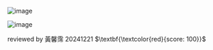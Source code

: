 ![image](https://github.com/user-attachments/assets/9bdd8553-7dfa-401b-950c-76175afc04c0)

![image](https://github.com/user-attachments/assets/bd1c8bb8-48d0-446b-9e8f-4c74fe6ece1d)

reviewed by 黃馨霈 20241221 $\textbf{\textcolor{red}{score: 100}}$
